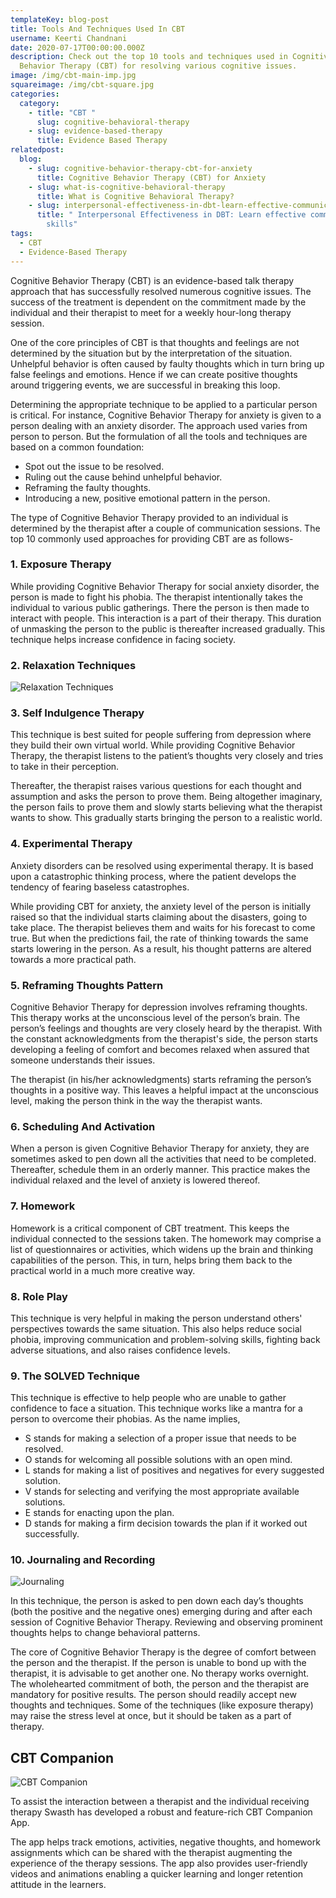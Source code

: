 ```yaml
---
templateKey: blog-post
title: Tools And Techniques Used In CBT
username: Keerti Chandnani
date: 2020-07-17T00:00:00.000Z
description: Check out the top 10 tools and techniques used in Cognitive
  Behavior Therapy (CBT) for resolving various cognitive issues.
image: /img/cbt-main-imp.jpg
squareimage: /img/cbt-square.jpg
categories:
  category:
    - title: "CBT "
      slug: cognitive-behavioral-therapy
    - slug: evidence-based-therapy
      title: Evidence Based Therapy
relatedpost:
  blog:
    - slug: cognitive-behavior-therapy-cbt-for-anxiety
      title: Cognitive Behavior Therapy (CBT) for Anxiety
    - slug: what-is-cognitive-behavioral-therapy
      title: What is Cognitive Behavioral Therapy?
    - slug: interpersonal-effectiveness-in-dbt-learn-effective-communication-skills
      title: " Interpersonal Effectiveness in DBT: Learn effective communication
        skills"
tags:
  - CBT
  - Evidence-Based Therapy
---
```

<!--StartFragment-->

Cognitive Behavior Therapy (CBT) is an evidence-based talk therapy approach that has successfully resolved numerous cognitive issues. The success of the treatment is dependent on the commitment made by the individual and their therapist to meet for a weekly hour-long therapy session.

One of the core principles of CBT is that thoughts and feelings are not determined by the situation but by the interpretation of the situation. Unhelpful behavior is often caused by faulty thoughts which in turn bring up false feelings and emotions. Hence if we can create positive thoughts around triggering events, we are successful in breaking this loop.

Determining the appropriate technique to be applied to a particular person is critical. For instance, Cognitive Behavior Therapy for anxiety is given to a person dealing with an anxiety disorder. The approach used varies from person to person. But the formulation of all the tools and techniques are based on a common foundation:

* Spot out the issue to be resolved.
* Ruling out the cause behind unhelpful behavior.
* Reframing the faulty thoughts.
* Introducing a new, positive emotional pattern in the person.

The type of Cognitive Behavior Therapy provided to an individual is determined by the therapist after a couple of communication sessions. The top 10 commonly used approaches for providing CBT are as follows-

### 1. Exposure Therapy

While providing Cognitive Behavior Therapy for social anxiety disorder, the person is made to fight his phobia. The therapist intentionally takes the individual to various public gatherings. There the person is then made to interact with people. This interaction is a part of their therapy. This duration of unmasking the person to the public is thereafter increased gradually. This technique helps increase confidence in facing society.

### 2. Relaxation Techniques



![Relaxation Techniques](/img/relax.jpg "CBT For Anxiety")

### 3. Self Indulgence Therapy

This technique is best suited for people suffering from depression where they build their own virtual world. While providing Cognitive Behavior Therapy, the therapist listens to the patient’s thoughts very closely and tries to take in their perception.

Thereafter, the therapist raises various questions for each thought and assumption and asks the person to prove them. Being altogether imaginary, the person fails to prove them and slowly starts believing what the therapist wants to show. This gradually starts bringing the person to a realistic world.

### 4. Experimental Therapy

Anxiety disorders can be resolved using experimental therapy. It is based upon a catastrophic thinking process, where the patient develops the tendency of fearing baseless catastrophes.

While providing CBT for anxiety, the anxiety level of the person is initially raised so that the individual starts claiming about the disasters, going to take place. The therapist believes them and waits for his forecast to come true. But when the predictions fail, the rate of thinking towards the same starts lowering in the person. As a result, his thought patterns are altered towards a more practical path.

### 5. Reframing Thoughts Pattern

Cognitive Behavior Therapy for depression involves reframing thoughts. This therapy works at the unconscious level of the person’s brain. The person’s feelings and thoughts are very closely heard by the therapist. With the constant acknowledgments from the therapist's side, the person starts developing a feeling of comfort and becomes relaxed when assured that someone understands their issues.

The therapist (in his/her acknowledgments) starts reframing the person’s thoughts in a positive way. This leaves a helpful impact at the unconscious level, making the person think in the way the therapist wants.

### 6. Scheduling And Activation

When a person is given Cognitive Behavior Therapy for anxiety, they are sometimes asked to pen down all the activities that need to be completed. Thereafter, schedule them in an orderly manner. This practice makes the individual relaxed and the level of anxiety is lowered thereof.

### 7. Homework

Homework is a critical component of CBT treatment. This keeps the individual connected to the sessions taken. The homework may comprise a list of questionnaires or activities, which widens up the brain and thinking capabilities of the person. This, in turn, helps bring them back to the practical world in a much more creative way.

### 8. Role Play

This technique is very helpful in making the person understand others' perspectives towards the same situation. This also helps reduce social phobia, improving communication and problem-solving skills, fighting back adverse situations, and also raises confidence levels.

### 9. The SOLVED Technique

This technique is effective to help people who are unable to gather confidence to face a situation. This technique works like a mantra for a person to overcome their phobias. As the name implies,

* S stands for making a selection of a proper issue that needs to be resolved.
* O stands for welcoming all possible solutions with an open mind.
* L stands for making a list of positives and negatives for every suggested solution.
* V stands for selecting and verifying the most appropriate available solutions.
* E stands for enacting upon the plan.
* D stands for making a firm decision towards the plan if it worked out successfully.

### 10. Journaling and Recording



![Journaling](/img/journal.jpg "CBT for Anxiety")

In this technique, the person is asked to pen down each day’s thoughts (both the positive and the negative ones) emerging during and after each session of Cognitive Behavior Therapy. Reviewing and observing prominent thoughts helps to change behavioral patterns.

The core of Cognitive Behavior Therapy is the degree of comfort between the person and the therapist. If the person is unable to bond up with the therapist, it is advisable to get another one. No therapy works overnight. The wholehearted commitment of both, the person and the therapist are mandatory for positive results. The person should readily accept new thoughts and techniques. Some of the techniques (like exposure therapy) may raise the stress level at once, but it should be taken as a part of therapy.

## CBT Companion

![CBT Companion](/img/cbt_companion_screen.png "Cognitive Behavior Therapy For Anxiety")

To assist the interaction between a therapist and the individual receiving therapy Swasth has developed a robust and feature-rich CBT Companion App.

The app helps track emotions, activities, negative thoughts, and homework assignments which can be shared with the therapist augmenting the experience of the therapy sessions. The app also provides user-friendly videos and animations enabling a quicker learning and longer retention attitude in the learners.

<!--EndFragment-->